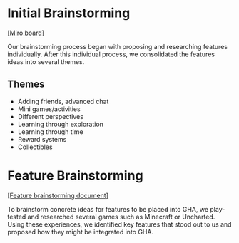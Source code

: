 # Initial Brainstorming
[[Miro board]](https://miro.com/app/board/uXjVOU7eO1s=/?invite_link_id=212946382440)

Our brainstorming process began with proposing and researching features individually. After this individual process, we consolidated the features ideas into several themes.


## Themes
* Adding friends, advanced chat
* Mini games/activities
* Different perspectives
* Learning through exploration
* Learning through time
* Reward systems
* Collectibles

# Feature Brainstorming
[[Feature brainstorming document]](https://docs.google.com/spreadsheets/d/1mekmCi-fp6TCq4WLtFlPLqJ0tugDxV4xio26Yugfz1U/edit?usp=sharing)

To brainstorm concrete ideas for features to be placed into GHA, we play-tested and researched several games such as Minecraft or Uncharted. Using these experiences, we identified key features that stood out to us and proposed how they might be integrated into GHA.
